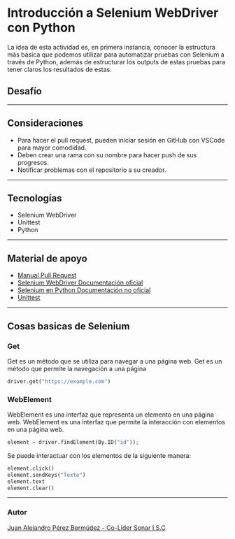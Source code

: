 # Introducción a Selenium WebDriver con Python

La idea de esta actividad es, en primera instancia, conocer la estructura más básica que podemos utilizar para automatizar pruebas con Selenium a través de Python, además de estructurar los outputs de estas pruebas para tener claros los resultados de estas.

## Desafío



---
## Consideraciones

- Para hacer el pull request, pueden iniciar sesión en GitHub con VSCode para mayor comodidad.
- Deben crear una rama con su nombre para hacer push de sus progresos.
- Notificar problemas con el repositorio a su creador.
---
## Tecnologías

- Selenium WebDriver
- Unittest
- Python
---
## Material de apoyo

- [Manual Pull Request](https://drive.google.com/file/d/1OagidqedQAEj3h_LoacEr7wqJLBv7XER/view?usp=sharing)
- [Selenium WebDriver Documentación oficial](https://www.selenium.dev/documentation/en/webdriver/)
- [Selenium en Python Documentación no oficial](https://selenium-python.readthedocs.io/)
- [Unittest](https://docs.python.org/3/library/unittest.html)
---
## Cosas basicas de Selenium

### Get

Get es un método que se utiliza para navegar a una página web. Get es un método que permite la navegación a una página

```python
driver.get("https://example.com")
```

### WebElement

WebElement es una interfaz que representa un elemento en una página web. WebElement es una interfaz que permite la
interacción con elementos en una página web.

```python
element = driver.findElement(By.ID("id"));
```

Se puede interactuar con los elementos de la siguiente manera:

```python
element.click()
element.sendKeys("Texto")
element.text
element.clear()
```
---
### Autor
[Juan Alejandro Pérez Bermúdez - Co-Lider Sonar I.S.C](https://www.linkedin.com/in/mega-barto)
